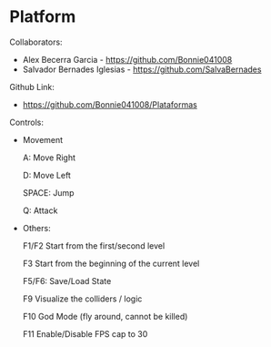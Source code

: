 # Platform

Collaborators:
- Alex Becerra Garcia - https://github.com/Bonnie041008
- Salvador Bernades Iglesias - https://github.com/SalvaBernades

Github Link:
- https://github.com/Bonnie041008/Plataformas


Controls:
- Movement

    A: Move Right

    D: Move Left

    SPACE: Jump

    Q: Attack

- Others:

   F1/F2 Start from the first/second level

   F3 Start from the beginning of the current level

   F5/F6: Save/Load State 

   F9 Visualize the colliders / logic

   F10 God Mode (fly around, cannot be killed)

   F11 Enable/Disable FPS cap to 30
